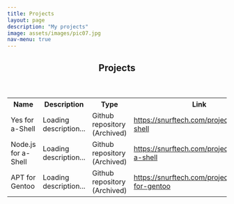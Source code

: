 ```yaml
---
title: Projects
layout: page
description: "My projects"
image: assets/images/pic07.jpg
nav-menu: true
---
```


<!-- Main -->
<div id="main" class="alt">

<!-- One -->
<section id="one">
	<div class="inner">
		<header class="major">
			<h1>Projects</h1>
		</header>

<!-- Content -->

<table class="table table-element">
  <tr>
    <th class="table-element">Name</th>
	<th class="table-element">Description</th>
	<th class="table-element">Type</th>
    <th class="table-element">Link</th>
  </tr>
  <tr>
	<td class="table-element">Yes for a-Shell</td>
	<td class="table-element" id="repo-desc1">Loading description...</td>
    <td class="table-element">Github repository (Archived)</td>
    <td class="table-element"><a href="https://snurftech.com/projects/yes-a-shell">https://snurftech.com/projects/yes-a-shell</a></td>
  </tr>
  <tr>
    <td class="table-element">Node.js for a-Shell</td>
	<td class="table-element" id="repo-desc2">Loading description...</td>
    <td class="table-element">Github repository (Archived)</td>
    <td class="table-element"><a href="https://snurftech.com/projects/node.js-a-shell">https://snurftech.com/projects/node.js-a-shell</a></td>
  </tr>
  <tr>
	<td class="table-element">APT for Gentoo</td>
	<td class="table-element" id="repo-desc3">Loading description...</td>
	<td class="table-element">Github repository (Archived)</td>
	<td class="table-element"><a href="https://snurftech.com/projects/apt-for-gentoo">https://snurftech.com/projects/apt-for-gentoo</a></td>
  </tr>
</table>

<script>
fetch("https://api.github.com/repos/SnurfTech/yes-a-shell")
  .then(r => r.json())
  .then(data => {
    document.getElementById("repo-desc1").textContent = data.description;
  })
  .catch(() => {
    document.getElementById("repo-desc1").textContent = "Failed to load description.";
  });

fetch("https://api.github.com/repos/SnurfTech/node.js-a-shell")
  .then(r => r.json())
  .then(data => {
    document.getElementById("repo-desc2").textContent = data.description;
  })
  .catch(() => {
    document.getElementById("repo-desc2").textContent = "Failed to load description.";
  });

fetch("https://api.github.com/repos/SnurfTech/apt-for-gentoo")
  .then(r => r.json())
  .then(data => {
    document.getElementById("repo-desc2").textContent = data.description;
  })
  .catch(() => {
    document.getElementById("repo-desc2").textContent = "Failed to load description.";
  });
</script>

</div>
</section>
